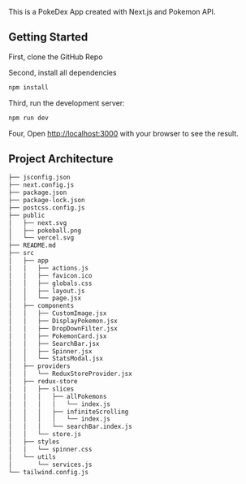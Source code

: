 This is a PokeDex App created with Next.js and Pokemon API.

## Getting Started

First, clone the GitHub Repo

Second, install all dependencies

```bash
npm install
```

Third, run the development server:

```bash
npm run dev
```

Four, Open [http://localhost:3000](http://localhost:3000) with your browser to see the result.

## Project Architecture

```bash
├── jsconfig.json
├── next.config.js
├── package.json
├── package-lock.json
├── postcss.config.js
├── public
│   ├── next.svg
│   ├── pokeball.png
│   └── vercel.svg
├── README.md
├── src
│   ├── app
│   │   ├── actions.js
│   │   ├── favicon.ico
│   │   ├── globals.css
│   │   ├── layout.js
│   │   └── page.jsx
│   ├── components
│   │   ├── CustomImage.jsx
│   │   ├── DisplayPokemon.jsx
│   │   ├── DropDownFilter.jsx
│   │   ├── PokemonCard.jsx
│   │   ├── SearchBar.jsx
│   │   ├── Spinner.jsx
│   │   └── StatsModal.jsx
│   ├── providers
│   │   └── ReduxStoreProvider.jsx
│   ├── redux-store
│   │   ├── slices
│   │   │   ├── allPokemons
│   │   │   │   └── index.js
│   │   │   ├── infiniteScrolling
│   │   │   │   └── index.js
│   │   │   └── searchBar.index.js
│   │   └── store.js
│   ├── styles
│   │   └── spinner.css
│   └── utils
│       └── services.js
└── tailwind.config.js

```
